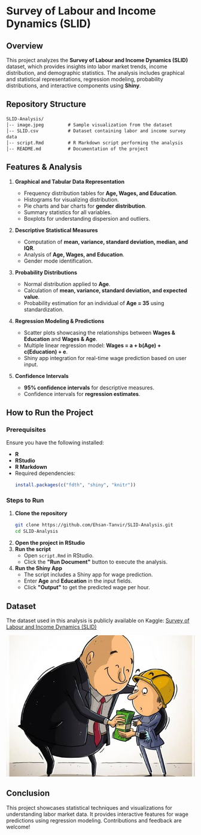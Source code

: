 # Survey of Labour and Income Dynamics (SLID)

## Overview
This project analyzes the **Survey of Labour and Income Dynamics (SLID)** dataset, which provides insights into labor market trends, income distribution, and demographic statistics. The analysis includes graphical and statistical representations, regression modeling, probability distributions, and interactive components using **Shiny**.

## Repository Structure
```
SLID-Analysis/
│-- image.jpeg         # Sample visualization from the dataset
│-- SLID.csv           # Dataset containing labor and income survey data
│-- script.Rmd         # R Markdown script performing the analysis
│-- README.md          # Documentation of the project
```

## Features & Analysis
1. **Graphical and Tabular Data Representation**
   - Frequency distribution tables for **Age, Wages, and Education**.
   - Histograms for visualizing distribution.
   - Pie charts and bar charts for **gender distribution**.
   - Summary statistics for all variables.
   - Boxplots for understanding dispersion and outliers.

2. **Descriptive Statistical Measures**
   - Computation of **mean, variance, standard deviation, median, and IQR**.
   - Analysis of **Age, Wages, and Education**.
   - Gender mode identification.

3. **Probability Distributions**
   - Normal distribution applied to **Age**.
   - Calculation of **mean, variance, standard deviation, and expected value**.
   - Probability estimation for an individual of **Age = 35** using standardization.

4. **Regression Modeling & Predictions**
   - Scatter plots showcasing the relationships between **Wages & Education** and **Wages & Age**.
   - Multiple linear regression model: **Wages = a + b(Age) + c(Education) + e**.
   - Shiny app integration for real-time wage prediction based on user input.

5. **Confidence Intervals**
   - **95% confidence intervals** for descriptive measures.
   - Confidence intervals for **regression estimates**.

## How to Run the Project

### Prerequisites
Ensure you have the following installed:
- **R**
- **RStudio**
- **R Markdown**
- Required dependencies:
  ```r
  install.packages(c("fdth", "shiny", "knitr"))
  ```

### Steps to Run
1. **Clone the repository**
   ```sh
   git clone https://github.com/Ehsan-Tanvir/SLID-Analysis.git
   cd SLID-Analysis
   ```
2. **Open the project in RStudio**
3. **Run the script**
   - Open `script.Rmd` in RStudio.
   - Click the **"Run Document"** button to execute the analysis.
4. **Run the Shiny App**
   - The script includes a Shiny app for wage prediction.
   - Enter **Age** and **Education** in the input fields.
   - Click **"Output"** to get the predicted wage per hour.

## Dataset
The dataset used in this analysis is publicly available on Kaggle:
[Survey of Labour and Income Dynamics (SLID)](https://www.kaggle.com/datasets/utkarshx27/survey-of-labour-and-income-dynamics)

![Sample Output](image.jpeg)

## Conclusion
This project showcases statistical techniques and visualizations for understanding labor market data. It provides interactive features for wage predictions using regression modeling. Contributions and feedback are welcome!



